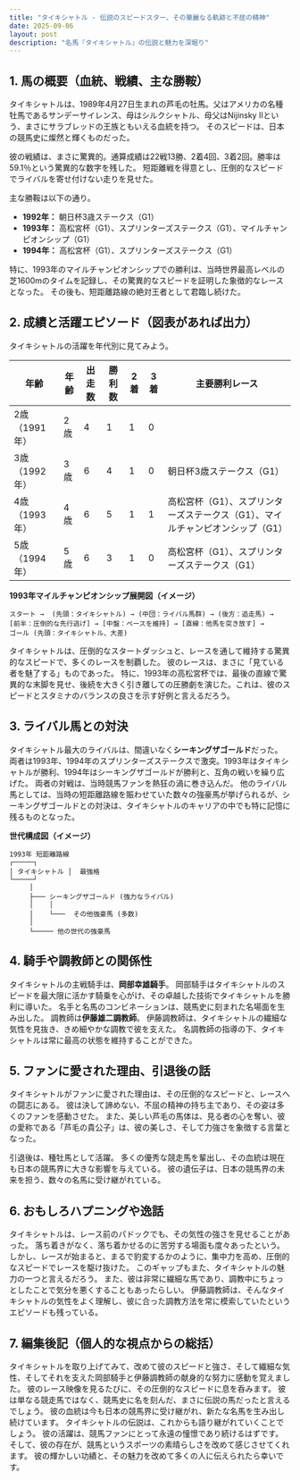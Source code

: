```yaml
---
title: "タイキシャトル - 伝説のスピードスター、その華麗なる軌跡と不屈の精神"
date: 2025-09-06
layout: post
description: "名馬『タイキシャトル』の伝説と魅力を深堀り"
---
```


## 1. 馬の概要（血統、戦績、主な勝鞍）

タイキシャトルは、1989年4月27日生まれの芦毛の牡馬。父はアメリカの名種牡馬であるサンデーサイレンス、母はシルクシャトル、母父はNijinsky IIという、まさにサラブレッドの王族ともいえる血統を持つ。  そのスピードは、日本の競馬史に燦然と輝くものだった。

彼の戦績は、まさに驚異的。通算成績は22戦13勝、2着4回、3着2回。勝率は59.1％という驚異的な数字を残した。  短距離戦を得意とし、圧倒的なスピードでライバルを寄せ付けない走りを見せた。

主な勝鞍は以下の通り。

* **1992年：** 朝日杯3歳ステークス（G1）
* **1993年：** 高松宮杯（G1）、スプリンターズステークス（G1）、マイルチャンピオンシップ（G1）
* **1994年：** 高松宮杯（G1）、スプリンターズステークス（G1）


特に、1993年のマイルチャンピオンシップでの勝利は、当時世界最高レベルの芝1600mのタイムを記録し、その驚異的なスピードを証明した象徴的なレースとなった。  その後も、短距離路線の絶対王者として君臨し続けた。


## 2. 成績と活躍エピソード（図表があれば出力）

タイキシャトルの活躍を年代別に見てみよう。

| 年齢 | 年齢 | 出走数 | 勝利数 | 2着 | 3着 | 主要勝利レース |
|---|---|---|---|---|---|---|
| 2歳（1991年） | 2歳 | 4 | 1 | 1 | 0 |  |
| 3歳（1992年） | 3歳 | 6 | 4 | 1 | 0 | 朝日杯3歳ステークス（G1） |
| 4歳（1993年） | 4歳 | 6 | 5 | 1 | 1 | 高松宮杯（G1）、スプリンターズステークス（G1）、マイルチャンピオンシップ（G1） |
| 5歳（1994年） | 5歳 | 6 | 3 | 1 | 0 | 高松宮杯（G1）、スプリンターズステークス（G1） |


**1993年マイルチャンピオンシップ展開図（イメージ）**

```
スタート →  (先頭：タイキシャトル) → (中団：ライバル馬群) → (後方：追走馬) →
[前半：圧倒的な先行逃げ] → [中盤：ペースを維持] → [直線：他馬を突き放す] → 
ゴール (先頭：タイキシャトル、大差)
```

タイキシャトルは、圧倒的なスタートダッシュと、レースを通して維持する驚異的なスピードで、多くのレースを制覇した。  彼のレースは、まさに「見ている者を魅了する」ものであった。  特に、1993年の高松宮杯では、最後の直線で驚異的な末脚を見せ、後続を大きく引き離しての圧勝劇を演じた。これは、彼のスピードとスタミナのバランスの良さを示す好例と言えるだろう。


## 3. ライバル馬との対決

タイキシャトル最大のライバルは、間違いなく**シーキングザゴールド**だった。  両者は1993年、1994年のスプリンターズステークスで激突。1993年はタイキシャトルが勝利、1994年はシーキングザゴールドが勝利と、互角の戦いを繰り広げた。  両者の対戦は、当時競馬ファンを熱狂の渦に巻き込んだ。  他のライバル馬としては、当時の短距離路線を賑わせていた数々の強豪馬が挙げられるが、シーキングザゴールドとの対決は、タイキシャトルのキャリアの中でも特に記憶に残るものとなった。


**世代構成図（イメージ）**

```
1993年 短距離路線
┌─────┐
│ タイキシャトル │  最強格
└─────┘
     │
     ├─── シーキングザゴールド (強力なライバル)
     │    │
     │    └───  その他強豪馬 (多数)
     │
     └───── 他の世代の強豪馬
```


## 4. 騎手や調教師との関係性

タイキシャトルの主戦騎手は、**岡部幸雄騎手**。  岡部騎手はタイキシャトルのスピードを最大限に活かす騎乗を心がけ、その卓越した技術でタイキシャトルを勝利に導いた。  名手と名馬のコンビネーションは、競馬史に刻まれた名場面を生み出した。  調教師は**伊藤雄二調教師**。  伊藤調教師は、タイキシャトルの繊細な気性を見抜き、きめ細やかな調教で彼を支えた。  名調教師の指導の下、タイキシャトルは常に最高の状態を維持することができた。


## 5. ファンに愛された理由、引退後の話

タイキシャトルがファンに愛された理由は、その圧倒的なスピードと、レースへの闘志にある。  彼は決して諦めない、不屈の精神の持ち主であり、その姿は多くのファンを感動させた。  また、美しい芦毛の馬体は、見る者の心を奪い、彼の愛称である「芦毛の貴公子」は、彼の美しさ、そして力強さを象徴する言葉となった。

引退後は、種牡馬として活躍。  多くの優秀な競走馬を輩出し、その血統は現在も日本の競馬界に大きな影響を与えている。  彼の遺伝子は、日本の競馬界の未来を担う、数々の名馬に受け継がれている。


## 6. おもしろハプニングや逸話

タイキシャトルは、レース前のパドックでも、その気性の強さを見せることがあった。  落ち着きがなく、落ち着かせるのに苦労する場面も度々あったという。  しかし、レースが始まると、まるで豹変するかのように、集中力を高め、圧倒的なスピードでレースを駆け抜けた。  このギャップもまた、タイキシャトルの魅力の一つと言えるだろう。  また、彼は非常に繊細な馬であり、調教中にちょっとしたことで気分を悪くすることもあったらしい。  伊藤調教師は、そんなタイキシャトルの気性をよく理解し、彼に合った調教方法を常に模索していたというエピソードも残っている。


## 7. 編集後記（個人的な視点からの総括）

タイキシャトルを取り上げてみて、改めて彼のスピードと強さ、そして繊細な気性、そしてそれを支えた岡部騎手と伊藤調教師の献身的な努力に感動を覚えました。  彼のレース映像を見るたびに、その圧倒的なスピードに息を呑みます。  彼は単なる競走馬ではなく、競馬史に名を刻んだ、まさに伝説の馬だったと言えるでしょう。  彼の血統は今も日本の競馬界に受け継がれ、新たな名馬を生み出し続けています。  タイキシャトルの伝説は、これからも語り継がれていくことでしょう。  彼の活躍は、競馬ファンにとって永遠の憧憬であり続けるはずです。  そして、彼の存在が、競馬というスポーツの素晴らしさを改めて感じさせてくれます。  彼の輝かしい功績と、その魅力を改めて多くの人に伝えられたら幸いです。
